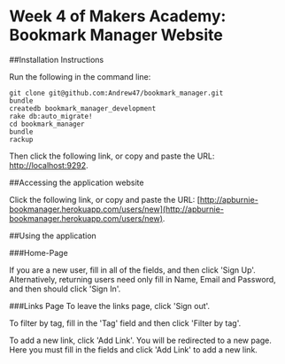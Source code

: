 # Week 4 of Makers Academy: Bookmark Manager Website

##Installation Instructions

Run the following in the command line:

```
git clone git@github.com:Andrew47/bookmark_manager.git
bundle
createdb bookmark_manager_development
rake db:auto_migrate!
cd bookmark_manager
bundle
rackup
```

Then click the following link, or copy and paste the URL: [http://localhost:9292](http://localhost:9292).

##Accessing the application website

Click the following link, or copy and paste the URL: [http://apburnie-bookmanager.herokuapp.com/users/new](http://apburnie-bookmanager.herokuapp.com/users/new).

##Using the application

###Home-Page

If you are a new user, fill in all of the fields, and then click 'Sign Up'.
Alternatively, returning users need only fill in Name, Email and Password, and then should
click 'Sign In'.

###Links Page
To leave the links page, click 'Sign out'.

To filter by tag, fill in the 'Tag' field and then click 'Filter by tag'.

To add a new link, click 'Add Link'. You will be redirected to a new page. Here you must fill in
the fields and click 'Add Link' to add a new link.
